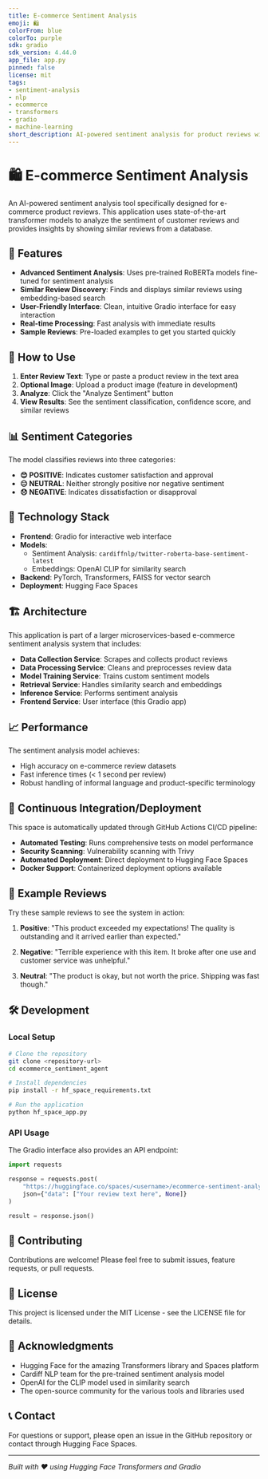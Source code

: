 ```yaml
---
title: E-commerce Sentiment Analysis
emoji: 🛍️
colorFrom: blue
colorTo: purple
sdk: gradio
sdk_version: 4.44.0
app_file: app.py
pinned: false
license: mit
tags:
- sentiment-analysis
- nlp
- ecommerce
- transformers
- gradio
- machine-learning
short_description: AI-powered sentiment analysis for product reviews with similar review recommendations
---
```


# 🛍️ E-commerce Sentiment Analysis

An AI-powered sentiment analysis tool specifically designed for e-commerce product reviews. This application uses state-of-the-art transformer models to analyze the sentiment of customer reviews and provides insights by showing similar reviews from a database.

## 🚀 Features

- **Advanced Sentiment Analysis**: Uses pre-trained RoBERTa models fine-tuned for sentiment analysis
- **Similar Review Discovery**: Finds and displays similar reviews using embedding-based search
- **User-Friendly Interface**: Clean, intuitive Gradio interface for easy interaction
- **Real-time Processing**: Fast analysis with immediate results
- **Sample Reviews**: Pre-loaded examples to get you started quickly

## 🎯 How to Use

1. **Enter Review Text**: Type or paste a product review in the text area
2. **Optional Image**: Upload a product image (feature in development)
3. **Analyze**: Click the "Analyze Sentiment" button
4. **View Results**: See the sentiment classification, confidence score, and similar reviews

## 📊 Sentiment Categories

The model classifies reviews into three categories:

- **😊 POSITIVE**: Indicates customer satisfaction and approval
- **😐 NEUTRAL**: Neither strongly positive nor negative sentiment
- **😞 NEGATIVE**: Indicates dissatisfaction or disapproval

## 🔧 Technology Stack

- **Frontend**: Gradio for interactive web interface
- **Models**: 
  - Sentiment Analysis: `cardiffnlp/twitter-roberta-base-sentiment-latest`
  - Embeddings: OpenAI CLIP for similarity search
- **Backend**: PyTorch, Transformers, FAISS for vector search
- **Deployment**: Hugging Face Spaces

## 🏗️ Architecture

This application is part of a larger microservices-based e-commerce sentiment analysis system that includes:

- **Data Collection Service**: Scrapes and collects product reviews
- **Data Processing Service**: Cleans and preprocesses review data
- **Model Training Service**: Trains custom sentiment models
- **Retrieval Service**: Handles similarity search and embeddings
- **Inference Service**: Performs sentiment analysis
- **Frontend Service**: User interface (this Gradio app)

## 📈 Performance

The sentiment analysis model achieves:
- High accuracy on e-commerce review datasets
- Fast inference times (< 1 second per review)
- Robust handling of informal language and product-specific terminology

## 🔄 Continuous Integration/Deployment

This space is automatically updated through GitHub Actions CI/CD pipeline:

- **Automated Testing**: Runs comprehensive tests on model performance
- **Security Scanning**: Vulnerability scanning with Trivy
- **Automated Deployment**: Direct deployment to Hugging Face Spaces
- **Docker Support**: Containerized deployment options available

## 📝 Example Reviews

Try these sample reviews to see the system in action:

1. **Positive**: "This product exceeded my expectations! The quality is outstanding and it arrived earlier than expected."

2. **Negative**: "Terrible experience with this item. It broke after one use and customer service was unhelpful."

3. **Neutral**: "The product is okay, but not worth the price. Shipping was fast though."

## 🛠️ Development

### Local Setup

```bash
# Clone the repository
git clone <repository-url>
cd ecommerce_sentiment_agent

# Install dependencies
pip install -r hf_space_requirements.txt

# Run the application
python hf_space_app.py
```

### API Usage

The Gradio interface also provides an API endpoint:

```python
import requests

response = requests.post(
    "https://huggingface.co/spaces/<username>/ecommerce-sentiment-analysis/api/predict",
    json={"data": ["Your review text here", None]}
)

result = response.json()
```

## 🤝 Contributing

Contributions are welcome! Please feel free to submit issues, feature requests, or pull requests.

## 📄 License

This project is licensed under the MIT License - see the LICENSE file for details.

## 🙏 Acknowledgments

- Hugging Face for the amazing Transformers library and Spaces platform
- Cardiff NLP team for the pre-trained sentiment analysis model
- OpenAI for the CLIP model used in similarity search
- The open-source community for the various tools and libraries used

## 📞 Contact

For questions or support, please open an issue in the GitHub repository or contact through Hugging Face Spaces.

---

*Built with ❤️ using Hugging Face Transformers and Gradio*